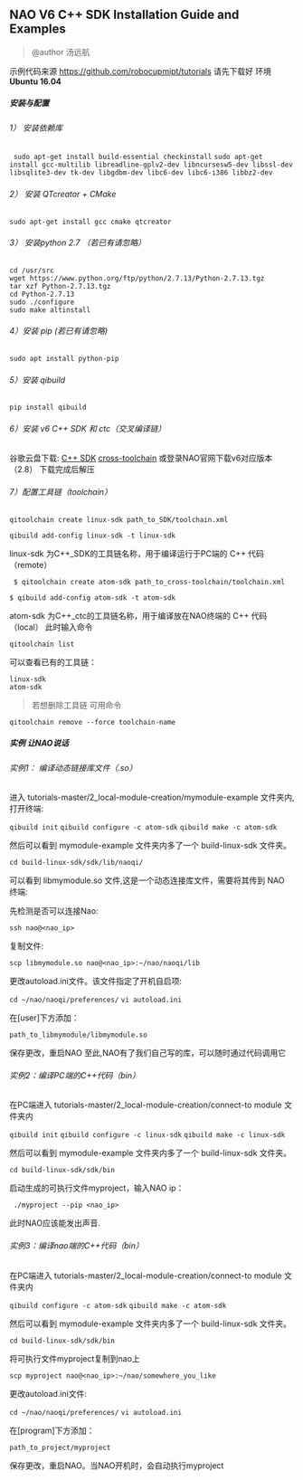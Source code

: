 ## NAO V6 C++ SDK Installation Guide and Examples

> @author 汤远航

示例代码来源 https://github.com/robocupmipt/tutorials 请先下载好
环境 **Ubuntu 16.04**

##### 安装与配置

###### 1） 安装依赖库
` sudo apt-get install build-essential checkinstall`
` sudo apt-get install gcc-multilib libreadline-gplv2-dev libncursesw5-dev libssl-dev libsqlite3-dev tk-dev libgdbm-dev libc6-dev libc6-i386 libbz2-dev `

###### 2） 安装 QTcreator + CMake
`sudo apt-get install gcc cmake qtcreator`

###### 3） 安装python 2.7 （若已有请忽略）
```
cd /usr/src 
wget https://www.python.org/ftp/python/2.7.13/Python-2.7.13.tgz 
tar xzf Python-2.7.13.tgz 
cd Python-2.7.13 
sudo ./configure 
sudo make altinstall 
```

###### 4）安装 pip (若已有请忽略)
`sudo apt install python-pip`

###### 5）安装 qibuild
`pip install qibuild`

###### 6）安装 v6 C++ SDK 和 ctc（交叉编译链）
谷歌云盘下载:
[C++ SDK](https://drive.google.com/open?id=1vSsmdZ-FWL_bBMNC06_iaHsDi77jvbwS)
[cross-toolchain](https://drive.google.com/open?id=162PeZSlJ2_Skj8nzoH5qBYcyolB-7E3t)
或登录NAO官网下载v6对应版本（2.8）
下载完成后解压

###### 7）配置工具链（toolchain）

`qitoolchain create linux-sdk path_to_SDK/toolchain.xml`

`qibuild add-config linux-sdk -t linux-sdk`

linux-sdk 为C++_SDK的工具链名称，用于编译运行于PC端的 C++ 代码（remote）

` $ qitoolchain create atom-sdk path_to_cross-toolchain/toolchain.xml`

 `$ qibuild add-config atom-sdk -t atom-sdk`
 
atom-sdk 为C++_ctc的工具链名称，用于编译放在NAO终端的 C++ 代码（local）
此时输入命令

`qitoolchain list`

可以查看已有的工具链：
``` 
linux-sdk
atom-sdk
```

> 若想删除工具链 可用命令

`qitoolchain remove --force toolchain-name`

##### 实例 让NAO说话

###### 实例1： 编译动态链接库文件（.so）
进入 tutorials-master/2_local-module-creation/mymodule-example 文件夹内,打开终端:

`qibuild init` 
`qibuild configure -c atom-sdk` 
`qibuild make -c atom-sdk` 

然后可以看到 mymodule-example 文件夹内多了一个 build-linux-sdk 文件夹。

`cd build-linux-sdk/sdk/lib/naoqi/ `

可以看到 libmymodule.so 文件,这是一个动态连接库文件，需要将其传到 NAO 终端:

先检测是否可以连接Nao:

`ssh nao@<nao_ip>`

复制文件:

`scp libmymodule.so nao@<nao_ip>:~/nao/naoqi/lib`

更改autoload.ini文件。该文件指定了开机自启项:

`cd ~/nao/naoqi/preferences/` 
`vi autoload.ini` 

在[user]下方添加：

`path_to_libmymodule/libmymodule.so`

保存更改，重启NAO
至此,NAO有了我们自己写的库，可以随时通过代码调用它

###### 实例2：编译PC端的C++代码（bin）
在PC端进入 tutorials-master/2_local-module-creation/connect-to module 文件夹内

`qibuild init` 
`qibuild configure -c linux-sdk` 
`qibuild make -c linux-sdk` 

然后可以看到 mymodule-example 文件夹内多了一个 build-linux-sdk 文件夹。

`cd build-linux-sdk/sdk/bin`

启动生成的可执行文件myproject，输入NAO ip：

` ./myproject --pip <nao_ip>`

此时NAO应该能发出声音.

######  实例3：编译nao端的C++代码（bin）

在PC端进入 tutorials-master/2_local-module-creation/connect-to module 文件夹内

`qibuild configure -c atom-sdk`
`qibuild make -c atom-sdk`

然后可以看到 mymodule-example 文件夹内多了一个 build-linux-sdk 文件夹。

`cd build-linux-sdk/sdk/bin`

将可执行文件myproject复制到nao上

`scp myproject nao@<nao_ip>:~/nao/somewhere_you_like`

更改autoload.ini文件:

`cd ~/nao/naoqi/preferences/`
`vi autoload.ini`

在[program]下方添加：

`path_to_project/myproject`

保存更改，重启NAO。当NAO开机时，会自动执行myproject
